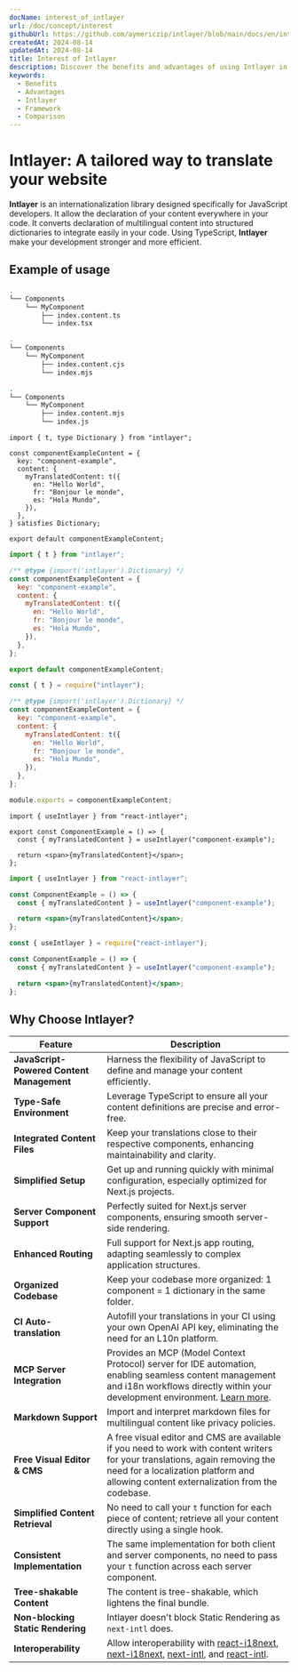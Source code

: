 ```yaml
---
docName: interest_of_intlayer
url: /doc/concept/interest
githubUrl: https://github.com/aymericzip/intlayer/blob/main/docs/en/interest_of_intlayer.md
createdAt: 2024-08-14
updatedAt: 2024-08-14
title: Interest of Intlayer
description: Discover the benefits and advantages of using Intlayer in your projects. Understand why Intlayer stands out among other frameworks.
keywords:
  - Benefits
  - Advantages
  - Intlayer
  - Framework
  - Comparison
---
```


# Intlayer: A tailored way to translate your website

**Intlayer** is an internationalization library designed specifically for JavaScript developers. It allow the declaration of your content everywhere in your code. It converts declaration of multilingual content into structured dictionaries to integrate easily in your code. Using TypeScript, **Intlayer** make your development stronger and more efficient.

## Example of usage

```bash codeFormat="typescript"
.
└── Components
    └── MyComponent
        ├── index.content.ts
        └── index.tsx
```

```bash codeFormat="commonjs"
.
└── Components
    └── MyComponent
        ├── index.content.cjs
        └── index.mjs
```

```bash codeFormat="esm"
.
└── Components
    └── MyComponent
        ├── index.content.mjs
        └── index.js
```

```tsx fileName="./Components/MyComponent/index.content.ts" codeFormat="typescript"
import { t, type Dictionary } from "intlayer";

const componentExampleContent = {
  key: "component-example",
  content: {
    myTranslatedContent: t({
      en: "Hello World",
      fr: "Bonjour le monde",
      es: "Hola Mundo",
    }),
  },
} satisfies Dictionary;

export default componentExampleContent;
```

```jsx fileName="./Components/MyComponent/index.mjx" codeFormat="esm"
import { t } from "intlayer";

/** @type {import('intlayer').Dictionary} */
const componentExampleContent = {
  key: "component-example",
  content: {
    myTranslatedContent: t({
      en: "Hello World",
      fr: "Bonjour le monde",
      es: "Hola Mundo",
    }),
  },
};

export default componentExampleContent;
```

```jsx fileName="./Components/MyComponent/index.csx" codeFormat="commonjs"
const { t } = require("intlayer");

/** @type {import('intlayer').Dictionary} */
const componentExampleContent = {
  key: "component-example",
  content: {
    myTranslatedContent: t({
      en: "Hello World",
      fr: "Bonjour le monde",
      es: "Hola Mundo",
    }),
  },
};

module.exports = componentExampleContent;
```

```tsx fileName="./Components/MyComponent/index.tsx" codeFormat="typescript"
import { useIntlayer } from "react-intlayer";

export const ComponentExample = () => {
  const { myTranslatedContent } = useIntlayer("component-example");

  return <span>{myTranslatedContent}</span>;
};
```

```jsx fileName="./Components/MyComponent/index.mjx" codeFormat="esm"
import { useIntlayer } from "react-intlayer";

const ComponentExample = () => {
  const { myTranslatedContent } = useIntlayer("component-example");

  return <span>{myTranslatedContent}</span>;
};
```

```jsx fileName="./Components/MyComponent/index.csx" codeFormat="commonjs"
const { useIntlayer } = require("react-intlayer");

const ComponentExample = () => {
  const { myTranslatedContent } = useIntlayer("component-example");

  return <span>{myTranslatedContent}</span>;
};
```

## Why Choose Intlayer?

| Feature                                   | Description                                                                                                                                                                                                                                                                                                                                                                                                                                             |
| ----------------------------------------- | ------------------------------------------------------------------------------------------------------------------------------------------------------------------------------------------------------------------------------------------------------------------------------------------------------------------------------------------------------------------------------------------------------------------------------------------------------- |
| **JavaScript-Powered Content Management** | Harness the flexibility of JavaScript to define and manage your content efficiently.                                                                                                                                                                                                                                                                                                                                                                    |
| **Type-Safe Environment**                 | Leverage TypeScript to ensure all your content definitions are precise and error-free.                                                                                                                                                                                                                                                                                                                                                                  |
| **Integrated Content Files**              | Keep your translations close to their respective components, enhancing maintainability and clarity.                                                                                                                                                                                                                                                                                                                                                     |
| **Simplified Setup**                      | Get up and running quickly with minimal configuration, especially optimized for Next.js projects.                                                                                                                                                                                                                                                                                                                                                       |
| **Server Component Support**              | Perfectly suited for Next.js server components, ensuring smooth server-side rendering.                                                                                                                                                                                                                                                                                                                                                                  |
| **Enhanced Routing**                      | Full support for Next.js app routing, adapting seamlessly to complex application structures.                                                                                                                                                                                                                                                                                                                                                            |
| **Organized Codebase**                    | Keep your codebase more organized: 1 component = 1 dictionary in the same folder.                                                                                                                                                                                                                                                                                                                                                                       |
| **CI Auto-translation**                   | Autofill your translations in your CI using your own OpenAI API key, eliminating the need for an L10n platform.                                                                                                                                                                                                                                                                                                                                         |
| **MCP Server Integration**                | Provides an MCP (Model Context Protocol) server for IDE automation, enabling seamless content management and i18n workflows directly within your development environment. [Learn more](https://github.com/aymericzip/intlayer/blob/main/docs/en/mcp_server.md).                                                                                                                                                                                         |
| **Markdown Support**                      | Import and interpret markdown files for multilingual content like privacy policies.                                                                                                                                                                                                                                                                                                                                                                     |
| **Free Visual Editor & CMS**              | A free visual editor and CMS are available if you need to work with content writers for your translations, again removing the need for a localization platform and allowing content externalization from the codebase.                                                                                                                                                                                                                                  |
| **Simplified Content Retrieval**          | No need to call your `t` function for each piece of content; retrieve all your content directly using a single hook.                                                                                                                                                                                                                                                                                                                                    |
| **Consistent Implementation**             | The same implementation for both client and server components, no need to pass your `t` function across each server component.                                                                                                                                                                                                                                                                                                                          |
| **Tree-shakable Content**                 | The content is tree-shakable, which lightens the final bundle.                                                                                                                                                                                                                                                                                                                                                                                          |
| **Non-blocking Static Rendering**         | Intlayer doesn't block Static Rendering as `next-intl` does.                                                                                                                                                                                                                                                                                                                                                                                            |
| **Interoperability**                      | Allow interoperability with [react-i18next](https://github.com/aymericzip/intlayer/blob/main/docs/en/intlayer_with_react-i18next.md), [next-i18next](https://github.com/aymericzip/intlayer/blob/main/docs/en/intlayer_with_next-i18next.md), [next-intl](https://github.com/aymericzip/intlayer/blob/main/docs/en/intlayer_with_next-intl.md), and [react-intl](https://github.com/aymericzip/intlayer/blob/main/docs/en/intlayer_with_react-intl.md). |
